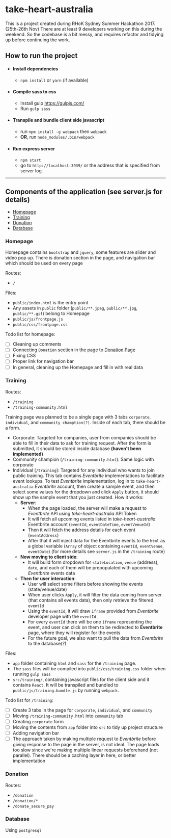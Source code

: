 # take-heart-australia

This is a project created during RHoK Sydney Summer Hackathon 2017. (25th-26th Nov)
There are at least 9 developers working on this during the weekend. So the codebase is a bit messy, and requires refactor and tidying up before continuing the work.

## How to run the project

* #### Install dependencies
  * `npm install` or `yarn` (if available)

* #### Compile sass to css
  * Install gulp https://gulpjs.com/
  * Run `gulp sass`

* #### Transpile and bundle client side javascript
  * run `npm install -g webpack` then `webpack`
  * **OR**, run `node_modules/.bin/webpack`

* #### Run express server
  * `npm start`
  * go to `http://localhost:3939/` or the address that is specified from server log

---

## Components of the application (see server.js for details)

* [Homepage](#homepage)
* [Training](#training)
* [Donation](#donation)
* [Database](#database)

### Homepage

Homepage contains `bootstrap` and `jquery`, some features are slider and video pop up. There is donation section in the page, and navigation bar which should be used on every page 

Routes:
* `/`

Files:
* `public/index.html` is the entry point
* Any assets in `public` folder (`public/**.jpeg`, `public/**.jpg`, `public/**.gif`) belong to Homepage
* `public/js/frontpage.js`
* `public/css/frontpage.css`

Todo list for homepage:
- [ ] Cleaning up comments
- [ ] Connecting `Donation` section in the page to [Donation Page](#donation)
- [ ] Fixing CSS
- [ ] Proper link for navigation bar
- [ ] In general, cleaning up the Homepage and fill in with real data

### Training

Routes:
* `/training`
* `/training-community.html`

Training page was planned to be a single page with 3 tabs `corporate`, `individual`, and `community chamption(?)`. Inside of each tab, there should be a form.
* Corporate: Targeted for companies, user from companies should be able to fill in their data to ask for training request. After the form is submitted, it should be stored inside database **(haven't been implemented)**
* Community champion (`/training-community.html`): Same logic with corporate
* Individual (`/training`): Targeted for any individual who wants to join public training. This tab contains *Eventbrite* implementations to facilitate event lookups.
To test *Eventbrite* implementation, log in to `take-heart-australia` *Eventbrite* account, then create a sample event, and then select some values for the dropdown and click `Apply` button, it should show up the sample event that you just created.
How it works:
  * **Server**:
    * When the page loaded, the server will make a request to *Eventbrite* API using *take-heart-australia* API Token
    * It will fetch all upcoming events listed in *take-heart-australia* Eventbrite account (`eventId`, `eventDateTime`, `eventVenueId`)
    * Then it will fetch the address details for each event (`eventAddress`)
    * After that it will inject data for the Eventbrite events to the `html` as a global variable (`Array` of object containing `eventId`, `eventVenue`, `eventDate`) (for more details see `server.js` in the `/training` route)
  * **Now moving to client side**:
    * It will build form dropdown for `stateLocation`, `venue` (address), `date`, and each of them will be prepopulated with upcoming *Eventbrite* events data
  * **Then for user interaction**:
    * User will select some filters before showing the events (state/venue/date)
    * When user clicks `Apply`, it will filter the data coming from server (that contains all events data), then only retrieve the filtered `eventId`
    * Using the `eventId`, it will draw `iframe` provided from *Eventbrite* developer page with the `eventId`
    * For every `eventId` there will be one `iframe` representing the event, and user can click on them to be redirected to **Eventbrite** page, where they will register for the events
    * For the future goal, we also want to pull the data from *Eventbrite* to the database(?)

Files:
  * `app` folder containing `html` and `sass` for the `/training` page.
  * The `sass` files will be compiled into `public/css/training.css` folder when running `gulp sass`
  * `src/training/`, containing javascript files for the client side and it contains `React`. It will be transpiled and bundled to `public/js/training.bundle.js` by running `webpack`.

Todo list for `/training`:
* [ ] Create 3 tabs in the page for `corporate`, `individual`, and `community`
* [ ] Moving `/training-community.html` into `community` tab
* [ ] Creating `corporate` form
* [ ] Moving the contents from `app` folder into `src` to tidy up project structure
* [ ] Adding navigation bar
* [ ] The approach taken by making multiple request to *Eventbrite* before giving response to the page in the server, is not ideal. The page loads too slow since we're making multiple linear requests beforehand (not parallel). There should be a caching layer in here, or better implementation

### Donation

Routes:
* `/donation`
* `/donation/*`
* `/donate_secure_pay`

### Database

Using `postgresql`

